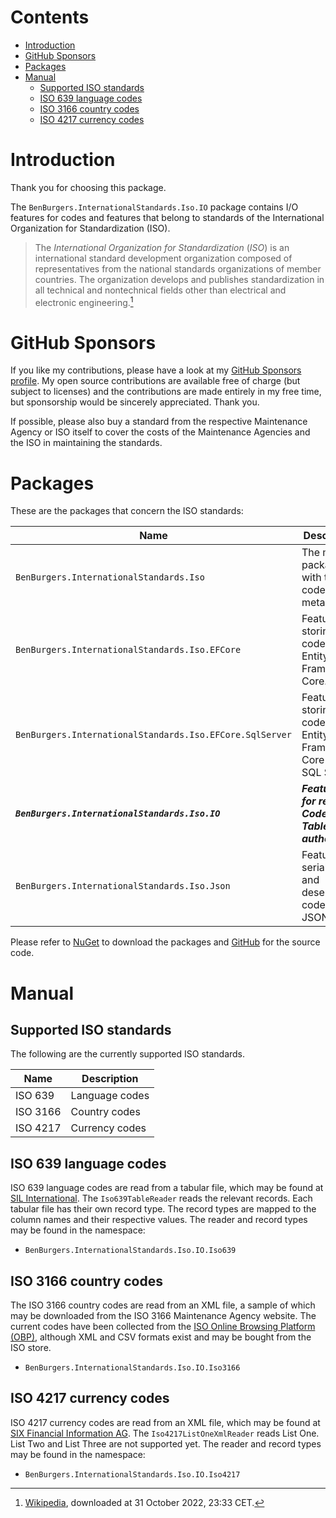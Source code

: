 ﻿# Contents

- [Introduction](#Introduction)
- [GitHub Sponsors](#GitHub-Sponsors)
- [Packages](#Packages)
- [Manual](#Manual)
    - [Supported ISO standards](#Supported-ISO-standards)
    - [ISO 639 language codes](#ISO-639-language-codes)
    - [ISO 3166 country codes](#ISO-3166-country-codes)
    - [ISO 4217 currency codes](#ISO-4217-currency-codes)

# Introduction

Thank you for choosing this package.

The `BenBurgers.InternationalStandards.Iso.IO` package contains I/O features for codes and features that belong to standards of the International Organization for Standardization (ISO).

> The *International Organization for Standardization* (*ISO*) is an international standard development organization composed of representatives from the national standards organizations of member countries.
> The organization develops and publishes standardization in all technical and nontechnical fields other than electrical and electronic engineering.[^1]

[^1]: [Wikipedia](https://en.wikipedia.org/wiki/International_Organization_for_Standardization), downloaded at 31 October 2022, 23:33 CET.

# GitHub Sponsors

If you like my contributions, please have a look at my [GitHub Sponsors profile](https://github.com/sponsors/benburgers).
My open source contributions are available free of charge (but subject to licenses) and the contributions are made entirely in my free time, but sponsorship would be sincerely appreciated. Thank you.

If possible, please also buy a standard from the respective Maintenance Agency or ISO itself to cover the costs of the Maintenance Agencies and the ISO in maintaining the standards.

# Packages

These are the packages that concern the ISO standards:

| Name                                                     | Description                                                            |
| ---------------------------------------------------------|------------------------------------------------------------------------|
| `BenBurgers.InternationalStandards.Iso`                  | The main package with the codes and metadata.                          |
| `BenBurgers.InternationalStandards.Iso.EFCore`           | Features for storing codes using Entity Framework Core.                |
| `BenBurgers.InternationalStandards.Iso.EFCore.SqlServer` | Features for storing codes using Entity Framework Core and SQL Server. |
| _**`BenBurgers.InternationalStandards.Iso.IO`**_         | _**Features for reading Code Tables from authorities.**_               |
| `BenBurgers.InternationalStandards.Iso.Json`             | Features for serializing and deserializing codes in JSON.              |

Please refer to [NuGet](https://www.nuget.org/profiles/benburgers) to download the packages and [GitHub](https://github.com/users/benburgers/projects/1) for the source code.

# Manual

## Supported ISO standards

The following are the currently supported ISO standards.

| Name                         | Description         |
| ---------------------------- | ------------------- |
| ISO 639                      | Language codes      |
| ISO 3166                     | Country codes       |
| ISO 4217                     | Currency codes      |

## ISO 639 language codes

ISO 639 language codes are read from a tabular file, which may be found at [SIL International](https://iso639-3.sil.org/code_tables/download_tables).
The `Iso639TableReader` reads the relevant records.
Each tabular file has their own record type. The record types are mapped to the column names and their respective values.
The reader and record types may be found in the namespace:

- `BenBurgers.InternationalStandards.Iso.IO.Iso639`

## ISO 3166 country codes

The ISO 3166 country codes are read from an XML file, a sample of which may be downloaded from the ISO 3166 Maintenance Agency website.
The current codes have been collected from the [ISO Online Browsing Platform (OBP)](https://www.iso.org/obp/ui), although XML and CSV formats exist and may be bought from the ISO store.

- `BenBurgers.InternationalStandards.Iso.IO.Iso3166`

## ISO 4217 currency codes

ISO 4217 currency codes are read from an XML file, which may be found at [SIX Financial Information AG](https://www.six-group.com/en/products-services/financial-information/data-standards.html).
The `Iso4217ListOneXmlReader` reads List One.
List Two and List Three are not supported yet.
The reader and record types may be found in the namespace:

- `BenBurgers.InternationalStandards.Iso.IO.Iso4217`